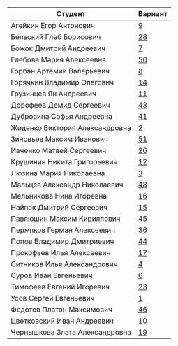 | **Студент** | **Вариант**|
|-------------|------------|
| Агейкин Егор Антонович | [9](./tasks/9) |
| Бельский Глеб Борисович | [28](./tasks/28) |
| Божок Дмитрий Андреевич | [7](./tasks/7) |
| Глебова Мария Алексеевна | [50](./tasks/50) |
| Горбан Артемий Валерьевич | [8](./tasks/8) |
| Горячкин Владимир Олегович | [14](./tasks/14) |
| Грузинцев Ян Андреевич | [11](./tasks/11) |
| Дорофеев Демид Сергеевич | [43](./tasks/43) |
| Дубровина Софья Андреевна | [41](./tasks/41) |
| Жиденко Виктория Александровна | [2](./tasks/2) |
| Зиновьев Максим Иванович | [51](./tasks/51) |
| Ивченко Матвей Сергеевич | [26](./tasks/26) |
| Крушинин Никита Григорьевич | [12](./tasks/12) |
| Люзина Мария Николаевна | [3](./tasks/3) |
| Мальцев Александр Николаевич | [48](./tasks/48) |
| Мельникова Нина Игоревна | [16](./tasks/16) |
| Найпак Дмитрий Сергеевич | [15](./tasks/15) |
| Павлюшин Максим Кириллович | [45](./tasks/45) |
| Пермяков Герман Алексеевич | [36](./tasks/36) |
| Попов Владимир Дмитриевич | [44](./tasks/44) |
| Прокофьев Илья Алексеевич | [17](./tasks/17) |
| Ситников Илья Александрович | [4](./tasks/4) |
| Суров Иван Евгеньевич | [6](./tasks/6) |
| Тимофеев Евгений Игоревич | [23](./tasks/23) |
| Усов Сергей Евгеньевич | [1](./tasks/1) |
| Федотов Платон Максимович | [46](./tasks/46) |
| Цветковский Иван Андреевич | [10](./tasks/10) |
| Чернышкова Злата Александровна | [19](./tasks/19) |

